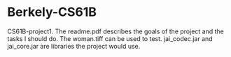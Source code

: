 # Berkely-CS61B
CS61B-project1. The readme.pdf describes the goals of the project and the tasks I should do. The woman.tiff can be used to test. jai_codec.jar and jai_core.jar are libraries the project would use.

